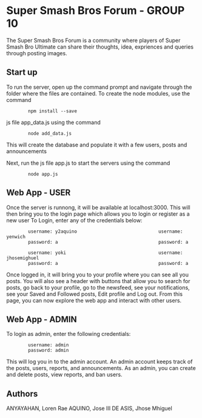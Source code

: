 # Super Smash Bros Forum - GROUP 10
The Super Smash Bros Forum is a community where players of Super Smash Bro Ultimate can share their thoughts, idea, expriences and queries through posting images.

## Start up
To run the server, open up the command prompt and navigate through the folder where the files are contained. To create the node modules, use the command 

            npm install --save

js file app_data.js using the command

            node add_data.js
This will create the database and populate it with a few users, posts and announcements

Next, run the js file app.js to start the servers using the command

            node app.js
## Web App - USER
Once the server is runnong, it will be available at localhost:3000. This will then bring you to the login page which allows you to login or register as a new user
To Login, enter any of the credentials below:

            username: y2aquino                              username: yenwich
            password: a                                     password: a
            
            username: yoki                                  username: jhosemighuel
            password: a                                     password: a

Once logged in, it will bring you to your profile where you can see all you posts. You will also see a header with buttons that allow you to search for posts, go back to your profile, go to the newsfeed, see your notifications, see your Saved and Followed posts, Edit profile and Log out. From this page, you can now explore the web app and interact with other users.

## Web App - ADMIN
To login as admin, enter the following credentials:

            username: admin
            password: admin
            
This will log you in to the admin account. An admin account keeps track of the posts, users, reports, and announcements. As an admin, you can create and delete posts, view reports, and ban users.

## Authors
ANYAYAHAN, Loren Rae
AQUINO, Jose III
DE ASIS, Jhose Mhiguel

